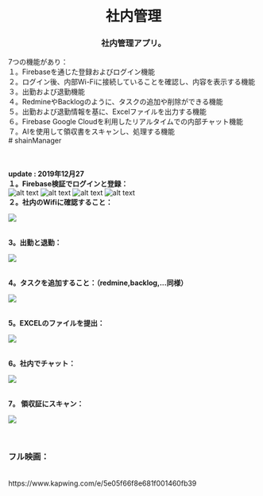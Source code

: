 <h1 align="center">社内管理</h1>

<h3 align="center">
  社内管理アプリ。<br/>
  </h3>
  <span>
  7つの機能があり：<br/>
  １。Firebaseを通じた登録およびログイン機能 <br/> 
  ２。ログイン後、内部Wi-Fiに接続していることを確認し、内容を表示する機能<br/>
  ３。出勤および退勤機能</br>
  ４。RedmineやBacklogのように、タスクの追加や削除ができる機能<br/>
  ５。出勤および退勤情報を基に、Excelファイルを出力する機能<br/>
  ６。Firebase Google Cloudを利用したリアルタイムでの内部チャット機能<br/>
  ７。AIを使用して領収書をスキャンし、処理する機能<br/>
# shainManager
  </span>

</br></br>
<b>update : 2019年12月27</b></br>
<b>１。Firebase検証でログインと登録： </b>
<br>
<span>
![alt text](https://i.imgur.com/405QHuv.png)
![alt text](https://i.imgur.com/jR68sGc.png)
![alt text](https://i.imgur.com/yX1AI6e.png)
![alt text](https://i.imgur.com/s2Ijpwb.png)
</span>
</br>
<b>２。社内のWifiに確認すること： </b>
</br>

![](https://media.giphy.com/media/fshWuJxmfFBPupszg1/giphy.gif)

</br>
<b>3。出勤と退勤： </b>
</br>

![](https://media.giphy.com/media/RhTCZI7MA62vFUYkzz/giphy.gif)

</br>
<b>4。タスクを追加すること：（redmine,backlog,...同様） </b>
</br>

![](https://media.giphy.com/media/UWJtr86yVgSIKcLa1d/giphy.gif)

</br>
<b>5。EXCELのファイルを提出：</b>
</br>

![](https://media.giphy.com/media/SsfKuCdOP0b38LnkiO/giphy.gif)

</br>
<b>6。社内でチャット： </b>
</br>

![](https://media.giphy.com/media/S3JGVQFDtBV4zeaV6X/giphy.gif)

</br>
<b>7。 領収証にスキャン：</b>
</br>

![](https://media.giphy.com/media/TEv6MtAo1xgoKReJgf/giphy.gif)

</br>
<h3>フル映画：</h3></br>
https://www.kapwing.com/e/5e05f66f8e681f001460fb39

